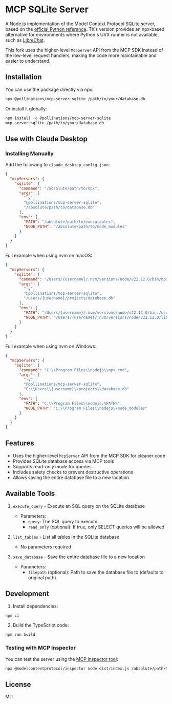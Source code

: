 # MCP SQLite Server

A Node.js implementation of the Model Context Protocol SQLite server, based on the [official Python reference](https://github.com/modelcontextprotocol/servers/tree/main/src/sqlite). This version provides an npx-based alternative for environments where Python's UVX runner is not available, such as [LibreChat](https://github.com/danny-avila/LibreChat/issues/4876#issuecomment-2561363955).

This fork uses the higher-level `McpServer` API from the MCP SDK instead of the low-level request handlers, making the code more maintainable and easier to understand.

## Installation

You can use the package directly via npx:

```bash
npx @pollinations/mcp-server-sqlite /path/to/your/database.db
```

Or install it globally:

```bash
npm install -g @pollinations/mcp-server-sqlite
mcp-server-sqlite /path/to/your/database.db
```

## Use with Claude Desktop

### Installing Manually

Add the following to `claude_desktop_config.json`:

```json
{
  "mcpServers": {
    "sqlite": {
      "command": "/absolute/path/to/npx",
      "args": [
        "-y",
        "@pollinations/mcp-server-sqlite",
        "/absolute/path/to/database.db"
      ],
      "env": {
        "PATH": "/absolute/path/to/executables",
        "NODE_PATH": "/absolute/path/to/node_modules"
      }
    }
  }
}
```

Full example when using nvm on macOS:

```json
{
  "mcpServers": {
    "sqlite": {
      "command": "/Users/{username}/.nvm/versions/node/v22.12.0/bin/npx",
      "args": [
        "-y",
        "@pollinations/mcp-server-sqlite",
        "/Users/{username}/projects/database.db"
      ],
      "env": {
        "PATH": "/Users/{username}/.nvm/versions/node/v22.12.0/bin:/usr/local/bin:/usr/bin:/bin",
        "NODE_PATH": "/Users/{username}/.nvm/versions/node/v22.12.0/lib/node_modules"
      }
    }
  }
}
```

Full example when using nvm on Windows:

```json
{
  "mcpServers": {
    "sqlite": {
      "command": "C:\\Program Files\\nodejs\\npx.cmd",
      "args": [
        "-y",
        "@pollinations/mcp-server-sqlite",
        "C:\\Users\\{username}\\projects\\database.db"
      ],
      "env": {
        "PATH": "C:\\Program Files\\nodejs;%PATH%",
        "NODE_PATH": "C:\\Program Files\\nodejs\\node_modules"
      }
    }
  }
}
```

## Features

- Uses the higher-level `McpServer` API from the MCP SDK for cleaner code
- Provides SQLite database access via MCP tools
- Supports read-only mode for queries
- Includes safety checks to prevent destructive operations
- Allows saving the entire database file to a new location

## Available Tools

1. `execute_query` - Execute an SQL query on the SQLite database
   - Parameters:
     - `query`: The SQL query to execute
     - `read_only` (optional): If true, only SELECT queries will be allowed

2. `list_tables` - List all tables in the SQLite database
   - No parameters required

3. `save_database` - Save the entire database file to a new location
   - Parameters:
     - `filepath` (optional): Path to save the database file to (defaults to original path)

## Development

1. Install dependencies:

```bash
npm ci
```

2. Build the TypeScript code:

```bash
npm run build
```

### Testing with MCP Inspector

You can test the server using the [MCP Inspector tool](https://modelcontextprotocol.io/docs/tools/inspector):

```bash
npx @modelcontextprotocol/inspector node dist/index.js /absolute/path/to/database.db
```

## License

MIT
